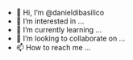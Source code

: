 - 👋 Hi, I’m @danieldibasilico
- 👀 I’m interested in ...
- 🌱 I’m currently learning ...
- 💞️ I’m looking to collaborate on ...
- 📫 How to reach me ...

<!---
danieldibasilico/danieldibasilico is a ✨ special ✨ repository because its `README.md` (this file) appears on your GitHub profile.
You can click the Preview link to take a look at your changes.
--->
